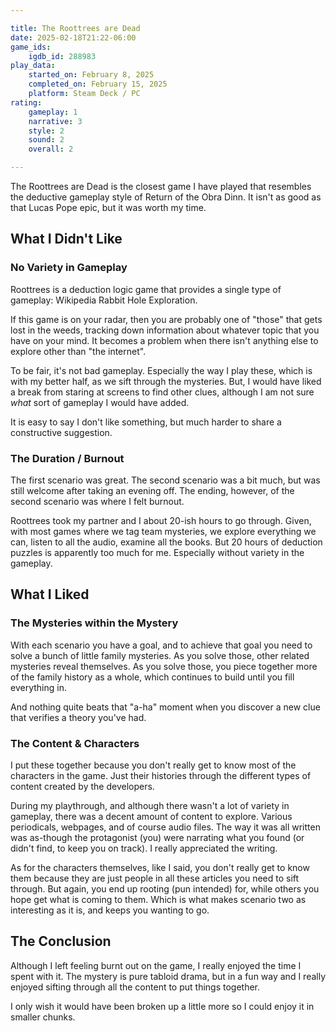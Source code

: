```yaml
---

title: The Roottrees are Dead 
date: 2025-02-18T21:22-06:00
game_ids:
    igdb_id: 288983
play_data:
    started_on: February 8, 2025
    completed_on: February 15, 2025
    platform: Steam Deck / PC
rating:
    gameplay: 1 
    narrative: 3
    style: 2
    sound: 2
    overall: 2

---
```


The Roottrees are Dead is the closest game I have played that resembles the deductive gameplay style of Return of the Obra Dinn. It isn't as good as that Lucas Pope epic, but it was worth my time.

## What I Didn't Like

### No Variety in Gameplay

Roottrees is a deduction logic game that provides a single type of gameplay: Wikipedia Rabbit Hole Exploration.

If this game is on your radar, then you are probably one of "those" that gets lost in the weeds, tracking down information about whatever topic that you have on your mind. It becomes a problem when there isn't anything else to explore other than "the internet". 

To be fair, it's not bad gameplay. Especially the way I play these, which is with my better half, as we sift through the mysteries. But, I would have liked a break from staring at screens to find other clues, although I am not sure _what_ sort of gameplay I would have added. 

It is easy to say I don't like something, but much harder to share a constructive suggestion.

### The Duration / Burnout

The first scenario was great. The second scenario was a bit much, but was still welcome after taking an evening off. The ending, however, of the second scenario was where I felt burnout.

Roottrees took my partner and I about 20-ish hours to go through. Given, with most games where we tag team mysteries, we explore everything we can, listen to all the audio, examine all the books. But 20 hours of deduction puzzles is apparently too much for me. Especially without variety in the gameplay.

## What I Liked

### The Mysteries within the Mystery

With each scenario you have a goal, and to achieve that goal you need to solve a bunch of little family mysteries. As you solve those, other related mysteries reveal themselves. As you solve those, you piece together more of the family history as a whole, which continues to build until you fill everything in.

And nothing quite beats that "a-ha" moment when you discover a new clue that verifies a theory you've had.

### The Content & Characters

I put these together because you don't really get to know most of the characters in the game. Just their histories through the different types of content created by the developers.

During my playthrough, and although there wasn't a lot of variety in gameplay, there was a decent amount of content to explore. Various periodicals, webpages, and of course audio files. The way it was all written was as-though the protagonist (you) were narrating what you found (or didn't find, to keep you on track). I really appreciated the writing.

As for the characters themselves, like I said, you don't really get to know them because they are just people in all these articles you need to sift through. But again, you end up rooting (pun intended) for, while others you hope get what is coming to them. Which is what makes scenario two as interesting as it is, and keeps you wanting to go.

## The Conclusion

Although I left feeling burnt out on the game, I really enjoyed the time I spent with it. The mystery is pure tabloid drama, but in a fun way and I really enjoyed sifting through all the content to put things together.

I only wish it would have been broken up a little more so I could enjoy it in smaller chunks.

